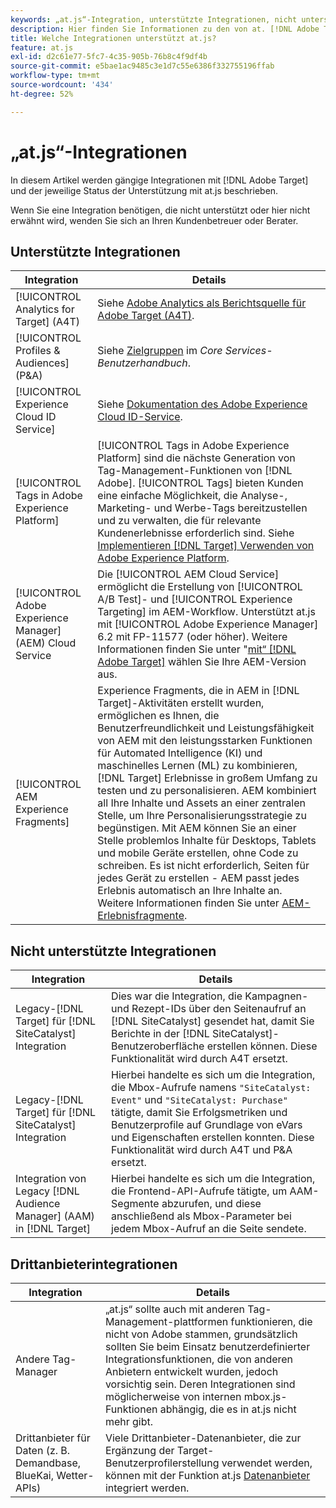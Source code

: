 ```yaml
---
keywords: „at.js“-Integration, unterstützte Integrationen, nicht unterstützte Integrationen, Drittanbieterintegrationen
description: Hier finden Sie Informationen zu den von at. [!DNL Adobe Target]  unterstützten (und nicht unterstützten) Integrationen, einschließlich [!UICONTROL Analytics for Target] (A4T), der [!UICONTROL Experience Cloud ID Service] und mehr.
title: Welche Integrationen unterstützt at.js?
feature: at.js
exl-id: d2c61e77-5fc7-4c35-905b-76b8c4f9df4b
source-git-commit: e5bae1ac9485c3e1d7c55e6386f332755196ffab
workflow-type: tm+mt
source-wordcount: '434'
ht-degree: 52%

---
```


# „at.js“-Integrationen

In diesem Artikel werden gängige Integrationen mit [!DNL Adobe Target] und der jeweilige Status der Unterstützung mit at.js beschrieben.

Wenn Sie eine Integration benötigen, die nicht unterstützt oder hier nicht erwähnt wird, wenden Sie sich an Ihren Kundenbetreuer oder Berater.

## Unterstützte Integrationen

| Integration | Details |
|--- |--- |
| [!UICONTROL Analytics for Target] (A4T) | Siehe [Adobe Analytics als Berichtsquelle für Adobe Target (A4T)](https://experienceleague.adobe.com/docs/target/using/integrate/a4t/a4t.html?lang=de). |
| [!UICONTROL Profiles & Audiences] (P&amp;A) | Siehe [Zielgruppen](https://experienceleague.adobe.com/docs/core-services/interface/audiences/audience-library.html?lang=de) im *Core Services-Benutzerhandbuch*. |
| [!UICONTROL Experience Cloud ID Service] | Siehe [Dokumentation des Adobe Experience Cloud ID-Service](https://experienceleague.adobe.com/docs/id-service/using/home.html?lang=de). |
| [!UICONTROL Tags in Adobe Experience Platform] | [!UICONTROL Tags in Adobe Experience Platform] sind die nächste Generation von Tag-Management-Funktionen von [!DNL Adobe]. [!UICONTROL Tags] bieten Kunden eine einfache Möglichkeit, die Analyse-, Marketing- und Werbe-Tags bereitzustellen und zu verwalten, die für relevante Kundenerlebnisse erforderlich sind. Siehe [Implementieren  [!DNL Target]  Verwenden von Adobe Experience Platform](../how-to-deployatjs/implement-target-using-adobe-launch.md). |
| [!UICONTROL Adobe Experience Manager] (AEM) Cloud Service | Die [!UICONTROL AEM Cloud Service] ermöglicht die Erstellung von [!UICONTROL A/B Test]- und [!UICONTROL Experience Targeting] im AEM-Workflow. Unterstützt at.js mit [!UICONTROL Adobe Experience Manager] 6.2 mit FP-11577 (oder höher). Weitere Informationen finden Sie unter &quot;[&#x200B; mit“  [!DNL Adobe Target]](https://experienceleague.adobe.com/docs/experience-manager-release-information/aem-release-updates/previous-updates/aem-previous-versions.html?lang=de) wählen Sie Ihre AEM-Version aus. |
| [!UICONTROL AEM Experience Fragments] | Experience Fragments, die in AEM in [!DNL Target]-Aktivitäten erstellt wurden, ermöglichen es Ihnen, die Benutzerfreundlichkeit und Leistungsfähigkeit von AEM mit den leistungsstarken Funktionen für Automated Intelligence (KI) und maschinelles Lernen (ML) zu kombinieren, [!DNL Target] Erlebnisse in großem Umfang zu testen und zu personalisieren.  AEM kombiniert all Ihre Inhalte und Assets an einer zentralen Stelle, um Ihre Personalisierungsstrategie zu begünstigen. Mit AEM können Sie an einer Stelle problemlos Inhalte für Desktops, Tablets und mobile Geräte erstellen, ohne Code zu schreiben. Es ist nicht erforderlich, Seiten für jedes Gerät zu erstellen - AEM passt jedes Erlebnis automatisch an Ihre Inhalte an.  Weitere Informationen finden Sie unter [AEM-Erlebnisfragmente](https://experienceleague.adobe.com/docs/target/using/experiences/offers/aem-experience-fragments.html?lang=de). |

## Nicht unterstützte Integrationen

| Integration | Details |
|--- |--- |
| Legacy-[!DNL Target] für [!DNL SiteCatalyst] Integration | Dies war die Integration, die Kampagnen- und Rezept-IDs über den Seitenaufruf an [!DNL SiteCatalyst] gesendet hat, damit Sie Berichte in der [!DNL SiteCatalyst]-Benutzeroberfläche erstellen können. Diese Funktionalität wird durch A4T ersetzt. |
| Legacy-[!DNL Target] für [!DNL SiteCatalyst] Integration | Hierbei handelte es sich um die Integration, die Mbox-Aufrufe namens `"SiteCatalyst: Event"` und `"SiteCatalyst: Purchase"` tätigte, damit Sie Erfolgsmetriken und Benutzerprofile auf Grundlage von eVars und Eigenschaften erstellen konnten. Diese Funktionalität wird durch A4T und P&amp;A ersetzt. |
| Integration von Legacy [!DNL Audience Manager] (AAM) in [!DNL Target] | Hierbei handelte es sich um die Integration, die Frontend-API-Aufrufe tätigte, um AAM-Segmente abzurufen, und diese anschließend als Mbox-Parameter bei jedem Mbox-Aufruf an die Seite sendete. |

## Drittanbieterintegrationen

| Integration | Details |
|--- |--- |
| Andere Tag-Manager | „at.js“ sollte auch mit anderen Tag-Management-plattformen funktionieren, die nicht von Adobe stammen, grundsätzlich sollten Sie beim Einsatz benutzerdefinierter Integrationsfunktionen, die von anderen Anbietern entwickelt wurden, jedoch vorsichtig sein. Deren Integrationen sind möglicherweise von internen mbox.js-Funktionen abhängig, die es in at.js nicht mehr gibt. |
| Drittanbieter für Daten (z. B. Demandbase, BlueKai, Wetter-APIs) | Viele Drittanbieter-Datenanbieter, die zur Ergänzung der Target-Benutzerprofilerstellung verwendet werden, können mit der Funktion at.js [Datenanbieter](../atjs-functions/targetglobalsettings.md#data-providers) integriert werden. |
